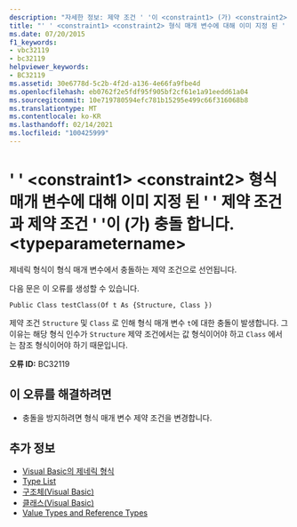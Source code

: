 ```yaml
---
description: "자세한 정보: 제약 조건 ' '이 <constraint1> (가) <constraint2> 형식 매개 변수 ' '에 대해 이미 지정 된 제약 조건 ' '과 충돌 합니다. <typeparametername>"
title: "' ' <constraint1> <constraint2> 형식 매개 변수에 대해 이미 지정 된 ' ' 제약 조건과 제약 조건 ' '이 (가) 충돌 합니다. <typeparametername>"
ms.date: 07/20/2015
f1_keywords:
- vbc32119
- bc32119
helpviewer_keywords:
- BC32119
ms.assetid: 30e6778d-5c2b-4f2d-a136-4e66fa9fbe4d
ms.openlocfilehash: eb0762f2e5fdf95f905bf2cf61e1a91eedd61a04
ms.sourcegitcommit: 10e719780594efc781b15295e499c66f316068b8
ms.translationtype: MT
ms.contentlocale: ko-KR
ms.lasthandoff: 02/14/2021
ms.locfileid: "100425999"
---
```

# <a name="constraint-constraint1-conflicts-with-the-constraint-constraint2-already-specified-for-type-parameter-typeparametername"></a>' ' \<constraint1> \<constraint2> 형식 매개 변수에 대해 이미 지정 된 ' ' 제약 조건과 제약 조건 ' '이 (가) 충돌 합니다. \<typeparametername>

제네릭 형식이 형식 매개 변수에서 충돌하는 제약 조건으로 선언됩니다.  
  
 다음 문은 이 오류를 생성할 수 있습니다.  
  
 `Public Class testClass(Of t As {Structure, Class })`  
  
 제약 조건 `Structure` 및 `Class` 로 인해 형식 매개 변수 `t`에 대한 충돌이 발생합니다. 그 이유는 해당 형식 인수가 `Structure` 제약 조건에서는 값 형식이어야 하고 `Class` 에서는 참조 형식이어야 하기 때문입니다.  
  
 **오류 ID:** BC32119  
  
## <a name="to-correct-this-error"></a>이 오류를 해결하려면  
  
- 충돌을 방지하려면 형식 매개 변수 제약 조건을 변경합니다.  
  
## <a name="see-also"></a>추가 정보

- [Visual Basic의 제네릭 형식](../programming-guide/language-features/data-types/generic-types.md)
- [Type List](../language-reference/statements/type-list.md)
- [구조체(Visual Basic)](../language-reference/statements/structure-statement.md)
- [클래스(Visual Basic)](../language-reference/statements/class-statement.md)
- [Value Types and Reference Types](../programming-guide/language-features/data-types/value-types-and-reference-types.md)
